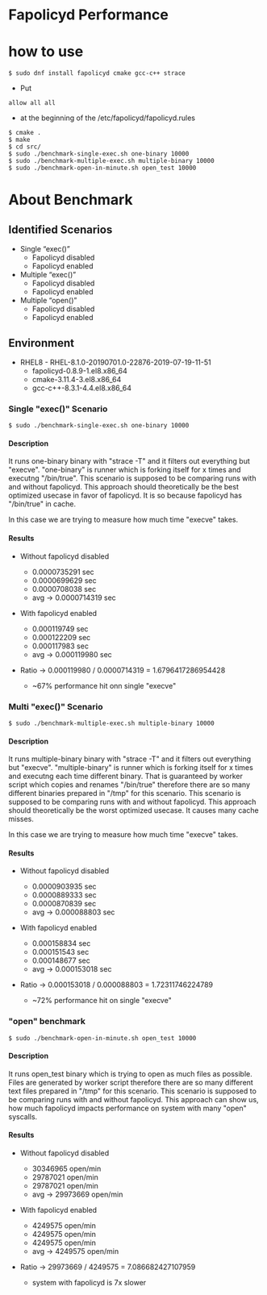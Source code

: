 # Fapolicyd Performance

# how to use

```
$ sudo dnf install fapolicyd cmake gcc-c++ strace
```

* Put
```
allow all all
```
* at the beginning of the /etc/fapolicyd/fapolicyd.rules

```
$ cmake .
$ make
$ cd src/
$ sudo ./benchmark-single-exec.sh one-binary 10000
$ sudo ./benchmark-multiple-exec.sh multiple-binary 10000
$ sudo ./benchmark-open-in-minute.sh open_test 10000
```

# About Benchmark
## Identified Scenarios

* Single “exec()”
  * Fapolicyd disabled
  * Fapolicyd enabled
* Multiple “exec()”
  * Fapolicyd disabled
  * Fapolicyd enabled
* Multiple “open()”
  * Fapolicyd disabled
  * Fapolicyd enabled
  
## Environment

* RHEL8 - RHEL-8.1.0-20190701.0-22876-2019-07-19-11-51
  * fapolicyd-0.8.9-1.el8.x86_64
  * cmake-3.11.4-3.el8.x86_64
  * gcc-c++-8.3.1-4.4.el8.x86_64
  
### Single "exec()" Scenario

```
$ sudo ./benchmark-single-exec.sh one-binary 10000
```

#### Description

It runs one-binary binary with "strace -T" and it filters out everything but "execve". "one-binary" is runner which is forking itself for x times and executng "/bin/true". This scenario is supposed to be comparing runs with and without fapolicyd. This approach should theoretically be the best optimized usecase in favor of fapolicyd. It is so because fapolicyd has "/bin/true" in cache.

In this case we are trying to measure how much time "execve" takes.

#### Results

* Without fapolicyd disabled
  * 0.0000735291 sec
  * 0.0000699629 sec
  * 0.0000708038 sec
  * avg -> 0.0000714319 sec
  
* With fapolicyd enabled
  * 0.000119749 sec
  * 0.000122209 sec
  * 0.000117983 sec
  * avg -> 0.000119980 sec

* Ratio -> 0.000119980 / 0.0000714319 = 1.6796417286954428
  * ~67% performance hit onn single "execve"
  

### Multi "exec()" Scenario
```
$ sudo ./benchmark-multiple-exec.sh multiple-binary 10000
```

#### Description

It runs multiple-binary binary with "strace -T" and it filters out everything but "execve". "multiple-binary" is runner which is forking itself for x times and executng each time different binary. That is guaranteed by worker script which copies and renames "/bin/true" therefore there are so many different binaries prepared in "/tmp" for this scenario. This scenario is supposed to be comparing runs with and without fapolicyd. This approach should theoretically be the worst optimized usecase. It causes many cache misses.

In this case we are trying to measure how much time "execve" takes.

#### Results

* Without fapolicyd disabled
  * 0.0000903935 sec
  * 0.0000889333 sec
  * 0.0000870839 sec
  * avg -> 0.000088803 sec
  
* With fapolicyd enabled
  * 0.000158834 sec
  * 0.000151543 sec
  * 0.000148677 sec
  * avg -> 0.000153018 sec

* Ratio -> 0.000153018 / 0.000088803 = 1.72311746224789
  * ~72% performance hit on single "execve"
  
### "open" benchmark
```
$ sudo ./benchmark-open-in-minute.sh open_test 10000
```

#### Description

It runs open_test binary which is trying to open as much files as possible. Files are generated by worker script therefore there are so many different text files prepared in "/tmp" for this scenario. This scenario is supposed to be comparing runs with and without fapolicyd. This approach can show us, how much fapolicyd impacts performance on system with many "open" syscalls.

#### Results

* Without fapolicyd disabled
  * 30346965 open/min
  * 29787021 open/min
  * 29787021 open/min
  * avg -> 29973669 open/min
  
* With fapolicyd enabled
  * 4249575 open/min
  * 4249575 open/min
  * 4249575 open/min
  * avg -> 4249575 open/min

* Ratio -> 29973669 / 4249575 = 7.086682427107959
  * system with fapolicyd is 7x slower
  
